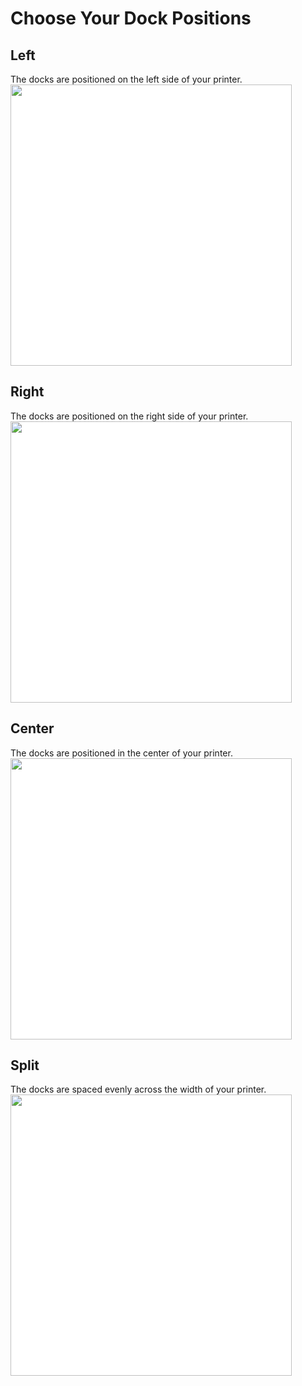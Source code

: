 # Choose Your Dock Positions
## Left
The docks are positioned on the left side of your printer.
<img src="/images/Voron_250_76mm_2tools_left_TPU.svg" style="margin:0px;background-color: #FFFFFF;" width="450"/>
## Right
The docks are positioned on the right side of your printer.
<img src="/images/Voron_250_76mm_2tools_right_TPU.svg" style="margin:0px;background-color: #FFFFFF;" width="450"/>
## Center
The docks are positioned in the center of your printer.
<img src="/images/Voron_250_76mm_2tools_center_TPU.svg" style="margin:0px;background-color: #FFFFFF;" width="450"/>
## Split
The docks are spaced evenly across the width of your printer.
<img src="/images/Voron_250_76mm_2tools_split_TPU.svg" style="margin:0px;background-color: #FFFFFF;" width="450"/>
